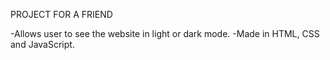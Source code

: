 PROJECT FOR A FRIEND

-Allows user to  see the website in light or dark mode.
-Made in HTML, CSS and JavaScript. 